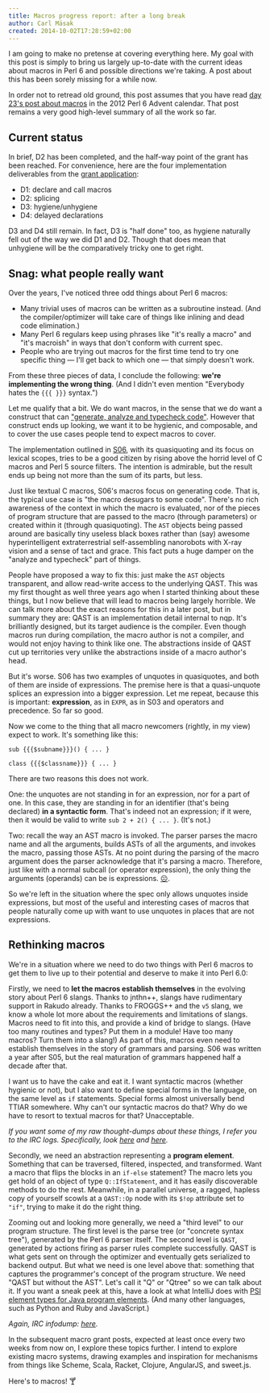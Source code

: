 ```yaml
---
title: Macros progress report: after a long break
author: Carl Mäsak
created: 2014-10-02T17:28:59+02:00
---
```

I am going to make no pretense at covering everything here. My goal with this post is simply to bring us largely up-to-date with the current ideas about macros in Perl 6 and possible directions we're taking. A post about this has been sorely missing for a while now.

In order not to retread old ground, this post assumes that you have read [day 23's post about macros](http://perl6advent.wordpress.com/2012/12/23/day-23-macros/) in the 2012 Perl 6 Advent calendar. That post remains a very good high-level summary of all the work so far.

## Current status

In brief, D2 has been completed, and the half-way point of the grant has been reached. For convenience, here are the four implementation deliverables from the [grant application](http://news.perlfoundation.org/2011/09/hague-grant-application-implem.html):

* D1: declare and call macros
* D2: splicing
* D3: hygiene/unhygiene
* D4: delayed declarations

D3 and D4 still remain. In fact, D3 is "half done" too, as hygiene naturally fell out of the way we did D1 and D2. Though that does mean that unhygiene will be the comparatively tricky one to get right.

## Snag: what people really want

Over the years, I've noticed three odd things about Perl 6 macros:

* Many trivial uses of macros can be written as a subroutine instead. (And the compiler/optimizer will take care of things like inlining and dead code elimination.)
* Many Perl 6 regulars keep using phrases like "it's really a macro" and "it's macroish" in ways that don't conform with current spec.
* People who are trying out macros for the first time tend to try one specific thing &mdash; I'll get back to which one &mdash; that simply doesn't work.

From these three pieces of data, I conclude the following: **we're implementing the wrong thing**. (And I didn't even mention "Everybody hates the `{{{ }}}` syntax.")

Let me qualify that a bit. We do want macros, in the sense that we do want a construct that can ["generate, analyze and typecheck code"](http://scalamacros.org/). However that construct ends up looking, we want it to be hygienic, and composable, and to cover the use cases people tend to expect macros to cover.

The implementation outlined in [S06](http://perlcabal.org/syn/S06.html#Macros), with its quasiquoting and its focus on lexical scopes, tries to be a good citizen by rising above the horrid level of C macros and Perl 5 source filters. The intention is admirable, but the result ends up being not more than the sum of its parts, but less.

Just like textual C macros, S06's macros focus on generating code. That is, the typical use case is "the macro desugars to some code". There's no rich awareness of the context in which the macro is evaluated, nor of the pieces of program structure that are passed to the macro (through parameters) or created within it (through quasiquoting). The `AST` objects being passed around are basically tiny useless black boxes rather than (say) awesome hyperintelligent extraterrestrial self-assembling nanorobots with X-ray vision and a sense of tact and grace. This fact puts a huge damper on the "analyze and typecheck" part of things.

People have proposed a way to fix this: just make the `AST` objects transparent, and allow read-write access to the underlying QAST. This was my first thought as well three years ago when I started thinking about these things, but I now believe that will lead to macros being largely horrible. We can talk more about the exact reasons for this in a later post, but in summary they are: QAST is an implementation detail internal to nqp. It's brilliantly designed, but its target audience is the compiler. Even though macros run during compilation, the macro author is not a compiler, and would not enjoy having to think like one. The abstractions inside of QAST cut up territories very unlike the abstractions inside of a macro author's head.

But it's worse. S06 has two examples of unquotes in quasiquotes, and both of them are inside of expressions. The premise here is that a quasi-unquote splices an expression into a bigger expression. Let me repeat, because this is important: **expression**, as in `EXPR`, as in S03 and operators and precedence. So far so good.

Now we come to the thing that all macro newcomers (rightly, in my view) expect to work. It's something like this:

    sub {{{$subname}}}() { ... }

    class {{{$classname}}} { ... }

There are two reasons this does not work.

One: the unquotes are not standing in for an expression, nor for a part of one. In this case, they are standing in for an identifier (that's being declared) **in a syntactic form**. That's indeed not an expression; if it were, then it would be valid to write `sub 2 + 2() { ... }`. (It's not.)

Two: recall the way an AST macro is invoked. The parser parses the macro name and all the arguments, builds ASTs of all the arguments, and invokes the macro, passing those ASTs. At no point during the parsing of the macro argument does the parser acknowledge that it's parsing a macro. Therefore, just like with a normal subcall (or operator expression), the only thing the arguments (operands) can be is expressions. [☹](http://www.sadtrombone.com/).

So we're left in the situation where the spec only allows unquotes inside expressions, but most of the useful and interesting cases of macros that people naturally come up with want to use unquotes in places that are not expressions.

## Rethinking macros

We're in a situation where we need to do two things with Perl 6 macros to get them to live up to their potential and deserve to make it into Perl 6.0:

Firstly, we need to **let the macros establish themselves** in the evolving story about Perl 6 slangs. Thanks to jnthn++, slangs have rudimentary support in Rakudo already. Thanks to FROGGS++ and the `v5` slang, we know a whole lot more about the requirements and limitations of slangs. Macros need to fit into this, and provide a kind of bridge to slangs. (Have too many routines and types? Put them in a module! Have too many macros? Turn them into a slang!) As part of this, macros even need to establish themselves in the story of grammars and parsing. S06 was written a year after S05, but the real maturation of grammars happened half a decade after that.

I want us to have the cake and eat it. I want syntactic macros (whether hygienic or not), but I also want to define special forms in the language, on the same level as `if` statements. Special forms almost universally bend TTIAR somewhere. Why can't our syntactic macros do that? Why do we have to resort to textual macros for that? Unacceptable.

*If you want some of my raw thought-dumps about these things, I refer you to the IRC logs. Specifically, look [here](http://irclog.perlgeek.de/perl6/2014-09-07#i_9311489) and [here](http://irclog.perlgeek.de/perl6/2014-09-09#i_9322451).*

Secondly, we need an abstraction representing a **program element**. Something that can be traversed, filtered, inspected, and transformed. Want a macro that flips the blocks in an `if-else` statement? The macro lets you get hold of an object of type `Q::IfStatement`, and it has easily discoverable methods to do the rest. Meanwhile, in a parallel universe, a ragged, hapless copy of yourself scowls at a `QAST::Op` node with its `$!op` attribute set to `"if"`, trying to make it do the right thing.

Zooming out and looking more generally, we need a "third level" to our program structure. The first level is the parse tree (or "concrete syntax tree"), generated by the Perl 6 parser itself. The second level is `QAST`, generated by actions firing as parser rules complete successfully. QAST is what gets sent on through the optimizer and eventually gets serialized to backend output. But what we need is one level above that: something that captures the programmer's concept of the program structure. We need "QAST but without the AST". Let's call it "Q" or "Qtree" so we can talk about it. If you want a sneak peek at this, have a look at what IntelliJ does with [PSI element types for Java program elements](https://github.com/JetBrains/intellij-community/tree/master/java/java-psi-api/src/com/intellij/psi). (And many other languages, such as Python and Ruby and JavaScript.)

*Again, IRC infodump: [here](http://irclog.perlgeek.de/perl6/2014-08-22#i_9229284).*

In the subsequent macro grant posts, expected at least once every two weeks from now on, I explore these topics further. I intend to explore existing macro systems, drawing examples and inspiration for mechanisms from things like Scheme, Scala, Racket, Clojure, AngularJS, and sweet.js.

Here's to macros! 🍸
